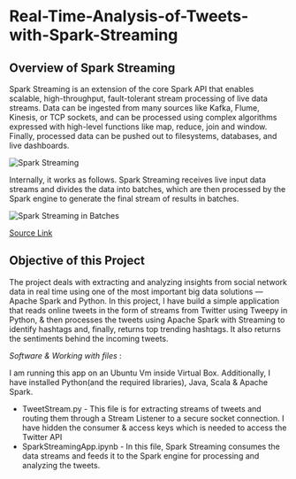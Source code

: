 # Real-Time-Analysis-of-Tweets-with-Spark-Streaming

## Overview of Spark Streaming

Spark Streaming is an extension of the core Spark API that enables scalable, high-throughput, fault-tolerant stream processing of live data streams. Data can be ingested from many sources like Kafka, Flume, Kinesis, or TCP sockets, and can be processed using complex algorithms expressed with high-level functions like map, reduce, join and window. Finally, processed data can be pushed out to filesystems, databases, and live dashboards. 

![Spark Streaming](https://spark.apache.org/docs/latest/img/streaming-arch.png)

Internally, it works as follows. Spark Streaming receives live input data streams and divides the data into batches, which are then processed by the Spark engine to generate the final stream of results in batches.

![Spark Streaming in Batches](https://spark.apache.org/docs/latest/img/streaming-flow.png)

[Source Link](https://spark.apache.org/docs/latest/streaming-programming-guide.html)

## Objective of this Project

The project deals with extracting and analyzing insights from social network data in real time using one of the most important big data solutions — Apache Spark and Python. In this project, I have build a simple application that reads online tweets in the form of streams from Twitter using Tweepy in Python, & then processes the tweets using Apache Spark with Streaming to identify hashtags and, finally, returns top trending hashtags. It also returns the sentiments behind the incoming tweets.

*Software & Working with files* :

I am running this app on an Ubuntu Vm inside Virtual Box. Additionally, I have installed Python(and the required libraries), Java, Scala & Apache Spark.

* TweetStream.py - This file is for extracting streams of tweets and routing them through a Stream Listener to a secure socket connection. I have hidden the consumer & access keys which is needed to access the Twitter API  
* SparkStreamingApp.ipynb - In this file, Spark Streaming consumes the data streams and feeds it to the Spark engine for processing and analyzing the tweets.
